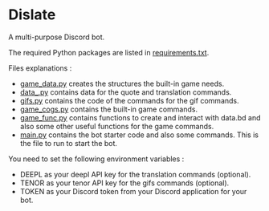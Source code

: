 # Dislate

A multi-purpose Discord bot.

The required Python packages are listed in [requirements.txt](https://github.com/Larwive/Dislate/blob/main/requirements.txt).

Files explanations :
- [game_data.py](https://github.com/Larwive/Dislate/blob/main/game_data.py) creates the structures the built-in game needs.
- [data_.py](https://github.com/Larwive/Dislate/blob/main/data_.py) contains data for the quote and translation commands.
- [gifs.py](https://github.com/Larwive/Dislate/blob/main/gifs.py) contains the code of the commands for the gif commands.
- [game_cogs.py](https://github.com/Larwive/Dislate/blob/main/game_cogs.py) contains the built-in game commands.
- [game_func.py](https://github.com/Larwive/Dislate/blob/main/game_func.py) contains functions to create and interact with data.bd and also some other useful functions for the game commands.
- [main.py](https://github.com/Larwive/Dislate/blob/main/main.py) contains the bot starter code and also some commands. This is the file to run to start the bot. 


You need to set the following environment variables :
- DEEPL as your deepl API key for the translation commands (optional).
- TENOR as your tenor API key for the gifs commands (optional).
- TOKEN as your Discord token from your Discord application for your bot.
